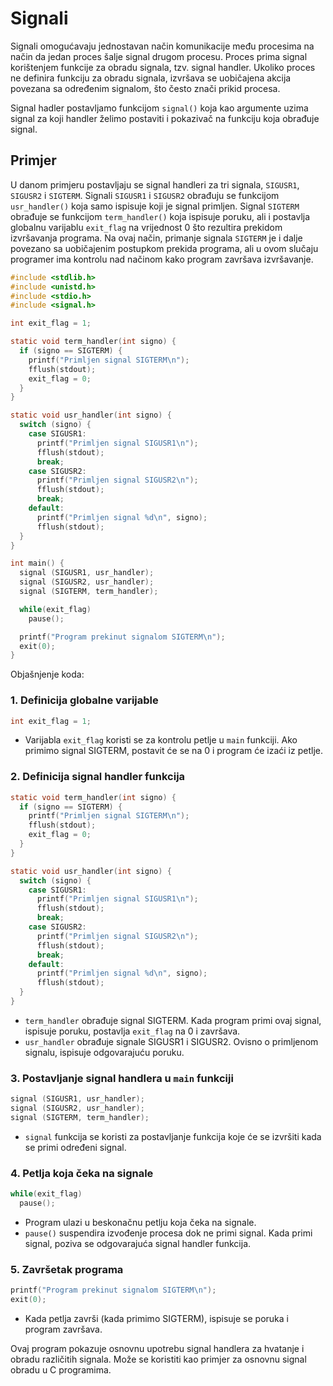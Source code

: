 # Signali

Signali omogućavaju jednostavan način komunikacije među procesima na način da jedan proces šalje signal drugom procesu. Proces prima signal korištenjem funkcije za obradu signala, tzv. signal handler. Ukoliko proces ne definira funkciju za obradu signala, izvršava se uobičajena akcija povezana sa određenim signalom, što često znači prikid procesa.

Signal hadler postavljamo funkcijom `signal()` koja kao argumente uzima signal za koji handler želimo postaviti i pokazivač na funkciju koja obrađuje signal.

## Primjer

U danom primjeru postavljaju se signal handleri za tri signala, `SIGUSR1`, `SIGUSR2` i `SIGTERM`. Signali `SIGUSR1` i `SIGUSR2` obrađuju se funkcijom `usr_handler()` koja samo ispisuje koji je signal primljen. Signal `SIGTERM` obrađuje se funkcijom `term_handler()` koja ispisuje poruku, ali i postavlja globalnu varijablu `exit_flag` na vrijednost 0 što rezultira prekidom izvršavanja programa. Na ovaj način, primanje signala `SIGTERM` je i dalje povezano sa uobičajenim postupkom prekida programa, ali u ovom slučaju programer ima kontrolu nad načinom kako program završava izvršavanje.

``` c
#include <stdlib.h>
#include <unistd.h>
#include <stdio.h>
#include <signal.h>

int exit_flag = 1;

static void term_handler(int signo) {
  if (signo == SIGTERM) {
    printf("Primljen signal SIGTERM\n");
    fflush(stdout);
    exit_flag = 0;
  }
}

static void usr_handler(int signo) {
  switch (signo) {
    case SIGUSR1:
      printf("Primljen signal SIGUSR1\n");
      fflush(stdout);
      break;
    case SIGUSR2:
      printf("Primljen signal SIGUSR2\n");
      fflush(stdout);
      break;
    default:
      printf("Primljen signal %d\n", signo);
      fflush(stdout);
  }
}

int main() {
  signal (SIGUSR1, usr_handler);
  signal (SIGUSR2, usr_handler);
  signal (SIGTERM, term_handler);

  while(exit_flag) 
    pause();

  printf("Program prekinut signalom SIGTERM\n");
  exit(0);
}
```

Objašnjenje koda:

### 1. Definicija globalne varijable
   ```c
   int exit_flag = 1;
   ```
   - Varijabla `exit_flag` koristi se za kontrolu petlje u `main` funkciji. Ako primimo signal SIGTERM, postavit će se na 0 i program će izaći iz petlje.

### 2. Definicija signal handler funkcija
   ```c
   static void term_handler(int signo) {
     if (signo == SIGTERM) {
       printf("Primljen signal SIGTERM\n");
       fflush(stdout);
       exit_flag = 0;
     }
   }

   static void usr_handler(int signo) {
     switch (signo) {
       case SIGUSR1:
         printf("Primljen signal SIGUSR1\n");
         fflush(stdout);
         break;
       case SIGUSR2:
         printf("Primljen signal SIGUSR2\n");
         fflush(stdout);
         break;
       default:
         printf("Primljen signal %d\n", signo);
         fflush(stdout);
     }
   }
   ```
   - `term_handler` obrađuje signal SIGTERM. Kada program primi ovaj signal, ispisuje poruku, postavlja `exit_flag` na 0 i završava.
   - `usr_handler` obrađuje signale SIGUSR1 i SIGUSR2. Ovisno o primljenom signalu, ispisuje odgovarajuću poruku.

### 3. Postavljanje signal handlera u `main` funkciji
   ```c
   signal (SIGUSR1, usr_handler);
   signal (SIGUSR2, usr_handler);
   signal (SIGTERM, term_handler);
   ```
   - `signal` funkcija se koristi za postavljanje funkcija koje će se izvršiti kada se primi određeni signal.

### 4. Petlja koja čeka na signale
   ```c
   while(exit_flag) 
     pause();
   ```
   - Program ulazi u beskonačnu petlju koja čeka na signale.
   - `pause()` suspendira izvođenje procesa dok ne primi signal. Kada primi signal, poziva se odgovarajuća signal handler funkcija.

### 5. Završetak programa
   ```c
   printf("Program prekinut signalom SIGTERM\n");
   exit(0);
   ```
   - Kada petlja završi (kada primimo SIGTERM), ispisuje se poruka i program završava.

Ovaj program pokazuje osnovnu upotrebu signal handlera za hvatanje i obradu različitih signala. Može se koristiti kao primjer za osnovnu signal obradu u C programima.
